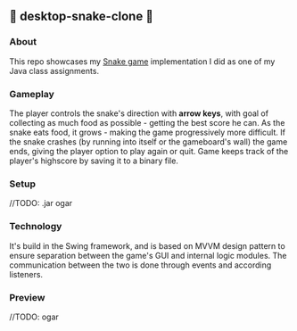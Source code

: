 ﻿## 🐍 desktop-snake-clone 🐍

### About
This repo showcases my [Snake game](https://en.wikipedia.org/wiki/Snake_(video_game_genre)) implementation I did as one 
of my Java class assignments.

### Gameplay
The player controls the snake's direction with **arrow keys**, with goal of collecting as much food as possible - getting the best score he can. 
As the snake eats food, it grows - making the game progressively more difficult. If the snake crashes (by running into itself or the gameboard's wall) the game ends, 
giving the player option to play again or quit. Game keeps track of the player's highscore by saving it to a binary file. 

### Setup
//TODO: .jar ogar

### Technology
It's build in the Swing framework, and is based on MVVM design pattern to 
ensure separation between the game's GUI and internal logic modules. 
The communication between the two is done through events and according listeners.

### Preview
//TODO: ogar